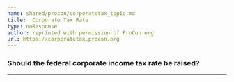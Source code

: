 ```yaml
---
name: shared/procon/corporatetax_topic.md
title:  Corporate Tax Rate 
type: noResponse
author: reprinted with permission of ProCon.org
url: https://corporatetax.procon.org 
---
```


###  Should the federal corporate income tax rate be raised?

---

